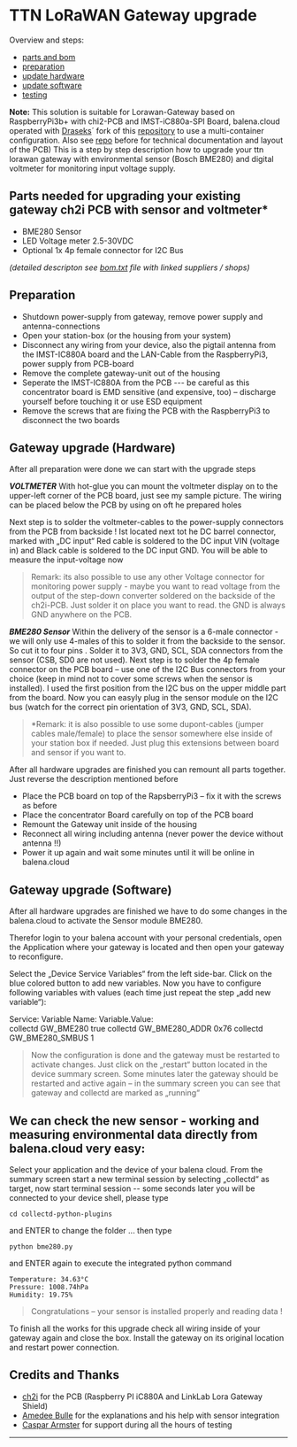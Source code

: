 

# TTN LoRaWAN Gateway upgrade 


Overview and steps:

 - [parts and bom](https://github.com/jensileinchen/gateway-hardware-upgrade#parts-needed-for-upgrading-your-existing-gateway-ch2i-pcb-with-sensor-and-voltmeter)
 - [preparation](https://github.com/jensileinchen/gateway-hardware-upgrade#preparation)
 - [update hardware](https://github.com/jensileinchen/gateway-hardware-upgrade#gateway-upgrade-hardware)
 - [update software](https://github.com/jensileinchen/gateway-hardware-upgrade#gateway-upgrade-software)
 - [testing](https://github.com/jensileinchen/gateway-hardware-upgrade#we-can-check-the-new-sensor---working-and-measuring-environmental-data-directly-from-balenacloud-very-easy)
 
**Note:** This solution is suitable for Lorawan-Gateway based on RaspberryPi3b+ with chi2-PCB and IMST-iC880a-SPI Board, balena.cloud operated with [Draseks](https://github.com/Drasek)´ fork of this [repository](https://github.com/AmedeeBulle/ttn-gateway-containers) to use a multi-container configuration. Also see [repo](https://github.com/ch2i/iC880A-Raspberry-PI) before for technical documentation and layout of the PCB) This is a step by step description how to upgrade your ttn lorawan gateway with environmental sensor (Bosch BME280) and digital voltmeter for monitoring input voltage supply.




## Parts needed for upgrading your existing gateway ch2i PCB with sensor and voltmeter*

-	BME280 Sensor
-	LED Voltage meter 2.5-30VDC
-	Optional 1x 4p female connector for I2C Bus

*(detailed descripton see [bom.txt](https://github.com/jensileinchen/gateway-hardware-upgrade/blob/master/bom.txt) file with linked suppliers / shops)*

## Preparation

-	Shutdown power-supply from gateway, remove power supply and antenna-connections
-	Open your station-box (or the housing from your system)
-	Disconnect any wiring from your device, also the pigtail antenna from the IMST-IC880A board and the LAN-Cable from the RaspberryPi3, power supply from PCB-board
-	Remove the complete gateway-unit out of the housing
-	Seperate the IMST-IC880A from the PCB --- be careful as this concentrator board is EMD sensitive (and expensive, too) – discharge yourself before touching it or use ESD equipment
-	Remove the screws that are fixing the PCB with the RaspberryPi3 to disconnect the two boards



## Gateway upgrade (Hardware)


After all preparation were done we can start with the upgrade steps

***VOLTMETER***
With hot-glue you can mount the voltmeter display on to the upper-left corner of the PCB board, just see my sample picture. The wiring can be placed below the PCB by using on oft he prepared holes

Next step is to solder the voltmeter-cables to the power-supply connectors from the PCB from backside ! Ist located next tot he DC barrel connector, marked with „DC input“ Red cable is soldered to the DC input VIN (voltage in) and Black cable is soldered to the DC input GND. You will be able to measure the input-voltage now

> Remark: its also possible to use any other Voltage connector for monitoring power supply - maybe you want to read voltage from the output of the step-down converter soldered on the backside of the ch2i-PCB. Just solder it on place you want to read. the GND is always GND anywhere on the PCB.

***BME280 Sensor***
Within the delivery of the sensor is a 6-male connector  - we will only use 4-males of this to solder it from the backside to the sensor. So cut it to four pins . Solder it to 3V3, GND, SCL, SDA connectors from the sensor (CSB, SD0 are not used). Next step is to solder the 4p female connector on the PCB board – use one of the I2C Bus connectors from your choice (keep in mind not to cover some screws when the sensor is installed). I used the first position from the I2C bus on the upper middle part from the board.  Now you can easyly plug in the sensor module on the I2C bus (watch for the correct pin orientation of 3V3, GND, SCL, SDA). 

> *Remark:  it is also possible to use some dupont-cables (jumper cables male/female) to place the sensor somewhere else inside of your station box if needed.  Just plug this extensions between board and sensor if you want to.

After all hardware upgrades are finished you can remount all parts together. Just reverse the description mentioned before

-	Place the PCB board on top of the RapsberryPi3 – fix it with the screws as before
-	Place the concentrator Board carefully on top of the PCB board
-	Remount the Gateway unit inside of the housing
-	Reconnect all wiring including antenna   (never power the device without antenna !!)
-	Power it up again and wait some minutes until it will be online in balena.cloud

## Gateway upgrade (Software)

After all hardware upgrades are finished we have to do some changes in the balena.cloud to activate the Sensor module BME280. 

Therefor login to your balena account with your personal credentials, open the Application where your gateway is located and then open your gateway to reconfigure. 

Select the „Device Service Variables“  from the left side-bar. Click on the blue colored button to add new variables.  Now you have to configure following variables with values (each time just repeat the step „add new variable“):

Service: 	        Variable Name:			Variable.Value:  
 collectd		GW_BME280				true
collectd		GW_BME280_ADDR			0x76
collectd		GW_BME280_SMBUS			1

> Now the configuration is done and the gateway must be restarted to activate changes. Just click on the „restart“ button located in the device summary screen. Some minutes later the gateway should be restarted and active again – in the summary screen you can see that gateway and collectd are marked as „running“




## We can check the new sensor - working and measuring environmental data directly from balena.cloud very easy:



Select your application and the device of your balena cloud. From the summary screen start a new terminal session by selecting „collectd“ as target, now start terminal session -- some seconds later you will be connected to your device shell, please type

`cd collectd-python-plugins`

 and ENTER to change the folder ... then type 

`python bme280.py` 

and ENTER again to execute the integrated python command

    Temperature: 34.63°C
    Pressure: 1008.74hPa
    Humidity: 19.75%

> Congratulations – your sensor is installed properly and reading data !

To finish all the works for this upgrade check all wiring inside of your gateway again and close the box. Install the gateway on its original location and restart power connection.

## Credits and Thanks

 - [ch2i](https://github.com/ch2i/iC880A-Raspberry-PI) for the PCB  (Raspberry PI iC880A and LinkLab Lora Gateway Shield)
 - [Amedee Bulle](https://github.com/AmedeeBulle) for the explanations and his help with sensor integration
 - [Caspar Armster](https://github.com/Drasek) for support during all the hours of testing 


***
<!--Document Version 1.2 from 06th October 2019-->
<!--edit 12.08.2020 - some code correction and minor additions-->
<!--release 2.0812.3 created on 12th August 2020-->
